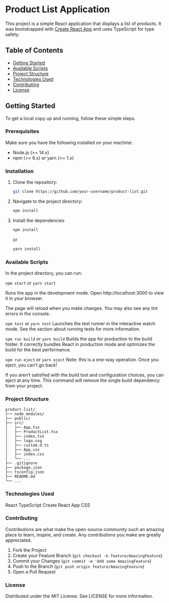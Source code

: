 # Product List Application

This project is a simple React application that displays a list of products. It was bootstrapped with [Create React App](https://github.com/facebook/create-react-app) and uses TypeScript for type safety.

## Table of Contents

- [Getting Started](#getting-started)
- [Available Scripts](#available-scripts)
- [Project Structure](#project-structure)
- [Technologies Used](#technologies-used)
- [Contributing](#contributing)
- [License](#license)

## Getting Started

To get a local copy up and running, follow these simple steps.

### Prerequisites

Make sure you have the following installed on your machine:

- Node.js (>= 14.x)
- npm (>= 6.x) or yarn (>= 1.x)

### Installation

1. Clone the repository:
   ```sh
   git clone https://github.com/your-username/product-list.git
   ```

2. Navigate to the project directory:

    ```sh
   npm install 
    ```

3. Install the dependencies
    ```sh
    npm install
    ```

    or

    ```sh
    yarn install
    ```

### Available Scripts
In the project directory, you can run:

`npm start` or `yarn start`

Runs the app in the development mode.
Open http://localhost:3000 to view it in your browser.

The page will reload when you make changes.
You may also see any lint errors in the console.

`npm test` or `yarn test`
Launches the test runner in the interactive watch mode.
See the section about running tests for more information.

`npm run build` or `yarn build`
Builds the app for production to the build folder.
It correctly bundles React in production mode and optimizes the build for the best performance.

`npm run eject` or `yarn eject`
Note: this is a one-way operation. Once you eject, you can’t go back!

If you aren’t satisfied with the build tool and configuration choices, you can eject at any time. This command will remove the single build dependency from your project.

### Project Structure

```
product-list/
├── node_modules/
├── public/
├── src/
│   ├── App.tsx
│   ├── ProductList.tsx
│   ├── index.tsx
│   ├── logo.svg
│   ├── custom.d.ts
│   ├── App.css
│   ├── index.css
│   └── ...
├── .gitignore
├── package.json
├── tsconfig.json
├── README.md
└── ...
```

### Technologies Used

React
TypeScript
Create React App
CSS

### Contributing
Contributions are what make the open-source community such an amazing place to learn, inspire, and create. Any contributions you make are greatly appreciated.

1. Fork the Project
2. Create your Feature Branch (`git checkout -b feature/AmazingFeature`)
3. Commit your Changes (`git commit -m 'Add some AmazingFeature`)
4. Push to the Branch (`git push origin feature/AmazingFeature`)
5. Open a Pull Request

### License
Distributed under the MIT License. See LICENSE for more information.